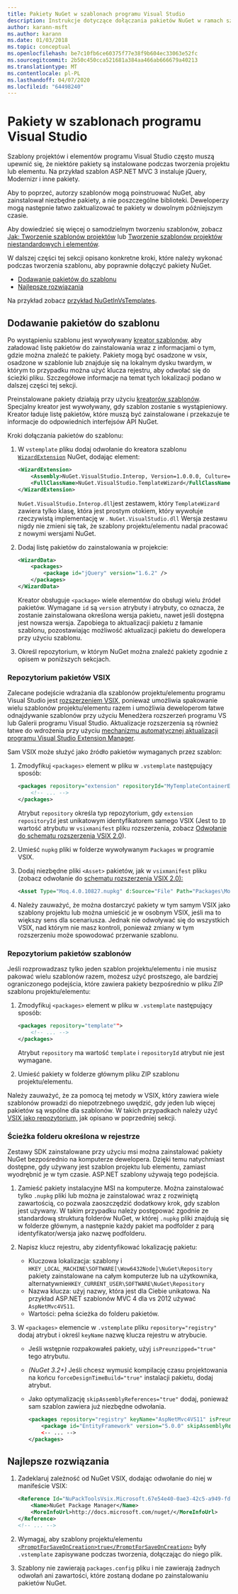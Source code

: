 ```yaml
---
title: Pakiety NuGet w szablonach programu Visual Studio
description: Instrukcje dotyczące dołączania pakietów NuGet w ramach szablonów projektów i elementów programu Visual Studio.
author: karann-msft
ms.author: karann
ms.date: 01/03/2018
ms.topic: conceptual
ms.openlocfilehash: be7c10fb6ce60375f77e38f9b604ec33063e52fc
ms.sourcegitcommit: 2b50c450cca521681a384aa466ab666679a40213
ms.translationtype: MT
ms.contentlocale: pl-PL
ms.lasthandoff: 04/07/2020
ms.locfileid: "64498240"
---
```

# <a name="packages-in-visual-studio-templates"></a>Pakiety w szablonach programu Visual Studio

Szablony projektów i elementów programu Visual Studio często muszą upewnić się, że niektóre pakiety są instalowane podczas tworzenia projektu lub elementu. Na przykład szablon ASP.NET MVC 3 instaluje jQuery, Modernizr i inne pakiety.

Aby to poprzeć, autorzy szablonów mogą poinstruować NuGet, aby zainstalował niezbędne pakiety, a nie poszczególne biblioteki. Deweloperzy mogą następnie łatwo zaktualizować te pakiety w dowolnym późniejszym czasie.

Aby dowiedzieć się więcej o samodzielnym tworzeniu szablonów, zobacz [Jak: Tworzenie szablonów projektów](/visualstudio/ide/how-to-create-project-templates) lub [Tworzenie szablonów projektów niestandardowych i elementów](/visualstudio/extensibility/creating-custom-project-and-item-templates).

W dalszej części tej sekcji opisano konkretne kroki, które należy wykonać podczas tworzenia szablonu, aby poprawnie dołączyć pakiety NuGet.

- [Dodawanie pakietów do szablonu](#adding-packages-to-a-template)
- [Najlepsze rozwiązania](#best-practices)

Na przykład zobacz [przykład NuGetInVsTemplates](https://bitbucket.org/marcind/nugetinvstemplates).

## <a name="adding-packages-to-a-template"></a>Dodawanie pakietów do szablonu

Po wystąpieniu szablonu jest wywoływany [kreator szablonów,](/visualstudio/extensibility/how-to-use-wizards-with-project-templates) aby załadować listę pakietów do zainstalowania wraz z informacjami o tym, gdzie można znaleźć te pakiety. Pakiety mogą być osadzone w vsix, osadzone w szablonie lub znajduje się na lokalnym dysku twardym, w którym to przypadku można użyć klucza rejestru, aby odwołać się do ścieżki pliku. Szczegółowe informacje na temat tych lokalizacji podano w dalszej części tej sekcji.

Preinstalowane pakiety działają przy użyciu [kreatorów szablonów](/visualstudio/extensibility/how-to-use-wizards-with-project-templates). Specjalny kreator jest wywoływany, gdy szablon zostanie s wystąpieniowy. Kreator ładuje listę pakietów, które muszą być zainstalowane i przekazuje te informacje do odpowiednich interfejsów API NuGet.

Kroki dołączania pakietów do szablonu:

1. W `vstemplate` pliku dodaj odwołanie do kreatora szablonu [`WizardExtension`](/visualstudio/extensibility/wizardextension-element-visual-studio-templates) NuGet, dodając element:

    ```xml
    <WizardExtension>
        <Assembly>NuGet.VisualStudio.Interop, Version=1.0.0.0, Culture=neutral, PublicKeyToken=b03f5f7f11d50a3a</Assembly>
        <FullClassName>NuGet.VisualStudio.TemplateWizard</FullClassName>
    </WizardExtension>
    ```

    `NuGet.VisualStudio.Interop.dll`jest zestawem, który `TemplateWizard` zawiera tylko klasę, która jest prostym otokiem, który wywołuje rzeczywistą implementację w . `NuGet.VisualStudio.dll` Wersja zestawu nigdy nie zmieni się tak, że szablony projektu/elementu nadal pracować z nowymi wersjami NuGet.

1. Dodaj listę pakietów do zainstalowania w projekcie:

    ```xml
    <WizardData>
        <packages>
            <package id="jQuery" version="1.6.2" />
        </packages>
    </WizardData>
    ```

    Kreator obsługuje `<package>` wiele elementów do obsługi wielu źródeł pakietów. Wymagane `id` są `version` atrybuty i atrybuty, co oznacza, że zostanie zainstalowana określona wersja pakietu, nawet jeśli dostępna jest nowsza wersja. Zapobiega to aktualizacji pakietu z łamanie szablonu, pozostawiając możliwość aktualizacji pakietu do dewelopera przy użyciu szablonu.

1. Określ repozytorium, w którym NuGet można znaleźć pakiety zgodnie z opisem w poniższych sekcjach.

### <a name="vsix-package-repository"></a>Repozytorium pakietów VSIX

Zalecane podejście wdrażania dla szablonów projektu/elementu programu Visual Studio jest [rozszerzeniem VSIX,](/visualstudio/extensibility/shipping-visual-studio-extensions) ponieważ umożliwia spakowanie wielu szablonów projektu/elementu razem i umożliwia deweloperom łatwe odnajdywanie szablonów przy użyciu Menedżera rozszerzeń programu VS lub Galerii programu Visual Studio. Aktualizacje rozszerzenia są również łatwe do wdrożenia przy użyciu [mechanizmu automatycznej aktualizacji programu Visual Studio Extension Manager](/visualstudio/extensibility/how-to-update-a-visual-studio-extension).

Sam VSIX może służyć jako źródło pakietów wymaganych przez szablon:

1. Zmodyfikuj `<packages>` element w pliku w `.vstemplate` następujący sposób:

    ```xml
    <packages repository="extension" repositoryId="MyTemplateContainerExtensionId">
        <!-- ... -->
    </packages>
    ```

    Atrybut `repository` określa typ repozytorium, gdy `extension` `repositoryId` jest unikatowym identyfikatorem samego VSIX (Jest to `ID` wartość atrybutu w `vsixmanifest` pliku rozszerzenia, zobacz [Odwołanie do schematu rozszerzenia VSIX 2.0](/visualstudio/extensibility/vsix-extension-schema-2-0-reference)).

1. Umieść `nupkg` pliki w folderze wywoływanym `Packages` w programie VSIX.

1. Dodaj niezbędne pliki `<Asset>` pakietów, jak w `vsixmanifest` pliku (zobacz odwołanie do [schematu rozszerzenia VSIX 2.0):](/visualstudio/extensibility/vsix-extension-schema-2-0-reference)

    ```xml
    <Asset Type="Moq.4.0.10827.nupkg" d:Source="File" Path="Packages\Moq.4.0.10827.nupkg" d:VsixSubPath="Packages" />
    ```

1. Należy zauważyć, że można dostarczyć pakiety w tym samym VSIX jako szablony projektu lub można umieścić je w osobnym VSIX, jeśli ma to większy sens dla scenariusza. Jednak nie odwoływać się do wszystkich VSIX, nad którym nie masz kontroli, ponieważ zmiany w tym rozszerzeniu może spowodować przerwanie szablonu.

### <a name="template-package-repository"></a>Repozytorium pakietów szablonów

Jeśli rozprowadzasz tylko jeden szablon projektu/elementu i nie musisz pakować wielu szablonów razem, możesz użyć prostszego, ale bardziej ograniczonego podejścia, które zawiera pakiety bezpośrednio w pliku ZIP szablonu projektu/elementu:

1. Zmodyfikuj `<packages>` element w pliku w `.vstemplate` następujący sposób:

    ```xml
    <packages repository="template"">
        <!-- ... -->
    </packages>
    ```

    Atrybut `repository` ma wartość `template` i `repositoryId` atrybut nie jest wymagane.

1. Umieść pakiety w folderze głównym pliku ZIP szablonu projektu/elementu.

Należy zauważyć, że za pomocą tej metody w VSIX, który zawiera wiele szablonów prowadzi do niepotrzebnego uwędzić, gdy jeden lub więcej pakietów są wspólne dla szablonów. W takich przypadkach należy użyć [VSIX jako repozytorium,](#vsix-package-repository) jak opisano w poprzedniej sekcji.

### <a name="registry-specified-folder-path"></a>Ścieżka folderu określona w rejestrze

Zestawy SDK zainstalowane przy użyciu msi można zainstalować pakiety NuGet bezpośrednio na komputerze dewelopera. Dzięki temu natychmiast dostępne, gdy używany jest szablon projektu lub elementu, zamiast wyodrębnić je w tym czasie. ASP.NET szablony używają tego podejścia.

1. Zamieść pakiety instalacyjne MSI na komputerze. Można zainstalować tylko `.nupkg` pliki lub można je zainstalować wraz z rozwiniętą zawartością, co pozwala zaoszczędzić dodatkowy krok, gdy szablon jest używany. W takim przypadku należy postępować zgodnie ze standardową strukturą folderów NuGet, w której `.nupkg` pliki znajdują się w folderze głównym, a następnie każdy pakiet ma podfolder z parą identyfikator/wersja jako nazwę podfolderu.

1. Napisz klucz rejestru, aby zidentyfikować lokalizację pakietu:

    - Kluczowa lokalizacja: szablony i `HKEY_LOCAL_MACHINE\SOFTWARE[\Wow6432Node]\NuGet\Repository` pakiety zainstalowane na całym komputerze lub na użytkownika, alternatywnie`HKEY_CURRENT_USER\SOFTWARE\NuGet\Repository`
    - Nazwa klucza: użyj nazwy, która jest dla Ciebie unikatowa. Na przykład ASP.NET szablonów MVC 4 dla vs 2012 używać `AspNetMvc4VS11`.
    - Wartości: pełna ścieżka do folderu pakietów.

1. W `<packages>` elemencie w `.vstemplate` pliku `repository="registry"` dodaj atrybut i określ `keyName` nazwę klucza rejestru w atrybucie.

    - Jeśli wstępnie rozpakowałeś pakiety, użyj `isPreunzipped="true"` tego atrybutu.
    - *(NuGet 3.2+)* Jeśli chcesz wymusić kompilację czasu projektowania na końcu `forceDesignTimeBuild="true"` instalacji pakietu, dodaj atrybut.
    - Jako optymalizację `skipAssemblyReferences="true"` dodaj, ponieważ sam szablon zawiera już niezbędne odwołania.

        ```xml
        <packages repository="registry" keyName="AspNetMvc4VS11" isPreunzipped="true">
            <package id="EntityFramework" version="5.0.0" skipAssemblyReferences="true" />
            <-- ... -->
        </packages>
        ```

## <a name="best-practices"></a>Najlepsze rozwiązania

1. Zadeklaruj zależność od NuGet VSIX, dodając odwołanie do niej w manifeście VSIX:

    ```xml
    <Reference Id="NuPackToolsVsix.Microsoft.67e54e40-0ae3-42c5-a949-fddf5739e7a5" MinVersion="1.7.30402.9028">
        <Name>NuGet Package Manager</Name>
        <MoreInfoUrl>http://docs.microsoft.com/nuget/</MoreInfoUrl>
    </Reference>
    <!-- ... -->
    ```

1. Wymagaj, aby szablony projektu/elementu [`<PromptForSaveOnCreation>true</PromptForSaveOnCreation>`](/visualstudio/extensibility/promptforsaveoncreation-element-visual-studio-templates) były `.vstemplate` zapisywane podczas tworzenia, dołączając do niego plik.

1. Szablony nie zawierają `packages.config` pliku i nie zawierają żadnych odwołań ani zawartości, które zostaną dodane po zainstalowaniu pakietów NuGet.
